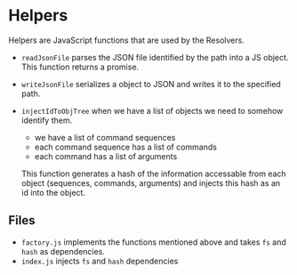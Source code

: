 # Helpers

Helpers are JavaScript functions that are used by the Resolvers.

- `readJsonFile` parses the JSON file identified by the path into a JS object. This function returns a promise.
- `writeJsonFile` serializes a object to JSON and writes it to the specified path.
- `injectIdToObjTree` when we have a list of objects we need to somehow identify them.

  - we have a list of command sequences
  - each command sequence has a list of commands
  - each command has a list of arguments

  This function generates a hash of the information accessable from each object (sequences, commands, arguments) and injects this hash as an id into the object.

## Files

- `factory.js` implements the functions mentioned above and takes `fs` and `hash` as dependencies.
- `index.js` injects `fs` and `hash` dependencies
